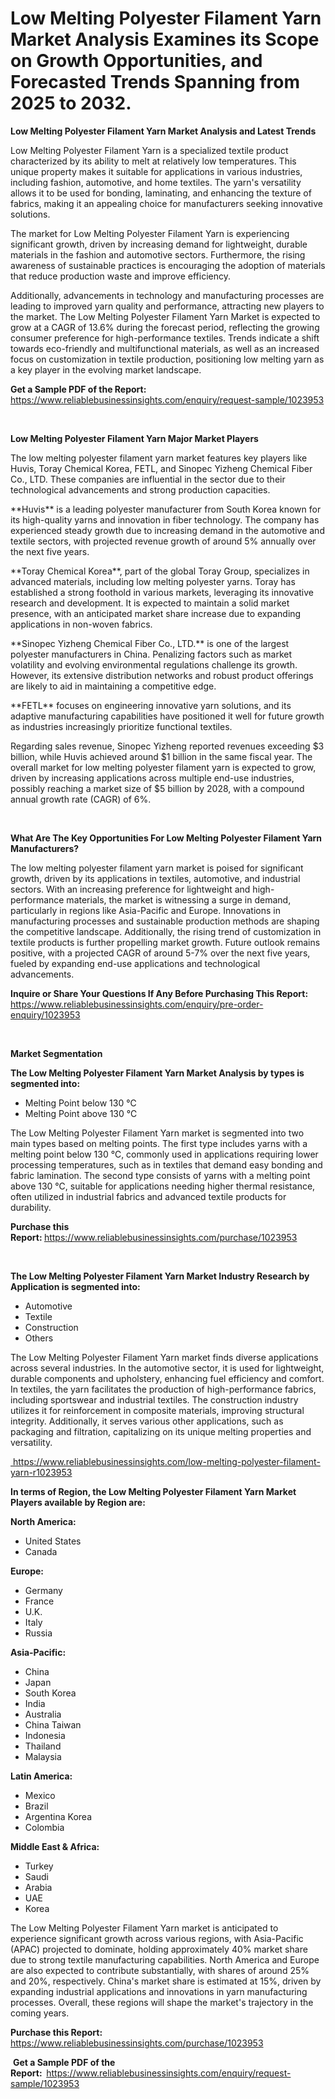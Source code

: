 <p><h1>Low Melting Polyester Filament Yarn Market Analysis Examines its Scope on Growth Opportunities, and Forecasted Trends Spanning from 2025 to 2032.</h1></p><p><strong>Low Melting Polyester Filament Yarn Market Analysis and Latest Trends</strong></p>
<p><p>Low Melting Polyester Filament Yarn is a specialized textile product characterized by its ability to melt at relatively low temperatures. This unique property makes it suitable for applications in various industries, including fashion, automotive, and home textiles. The yarn's versatility allows it to be used for bonding, laminating, and enhancing the texture of fabrics, making it an appealing choice for manufacturers seeking innovative solutions.</p><p>The market for Low Melting Polyester Filament Yarn is experiencing significant growth, driven by increasing demand for lightweight, durable materials in the fashion and automotive sectors. Furthermore, the rising awareness of sustainable practices is encouraging the adoption of materials that reduce production waste and improve efficiency. </p><p>Additionally, advancements in technology and manufacturing processes are leading to improved yarn quality and performance, attracting new players to the market. The Low Melting Polyester Filament Yarn Market is expected to grow at a CAGR of 13.6% during the forecast period, reflecting the growing consumer preference for high-performance textiles. Trends indicate a shift towards eco-friendly and multifunctional materials, as well as an increased focus on customization in textile production, positioning low melting yarn as a key player in the evolving market landscape.</p></p>
<p><strong>Get a Sample PDF of the Report:&nbsp;</strong> <a href="https://www.reliablebusinessinsights.com/enquiry/request-sample/1023953?utm_campaign=2733&utm_medium=2&utm_source=Github&utm_content=ia&utm_term=18042025&utm_id=low-melting-polyester-filament-yarn">https://www.reliablebusinessinsights.com/enquiry/request-sample/1023953</a></p>
<p>&nbsp;</p>
<p><strong>Low Melting Polyester Filament Yarn Major Market Players</strong></p>
<p><p>The low melting polyester filament yarn market features key players like Huvis, Toray Chemical Korea, FETL, and Sinopec Yizheng Chemical Fiber Co., LTD. These companies are influential in the sector due to their technological advancements and strong production capacities.</p><p>**Huvis** is a leading polyester manufacturer from South Korea known for its high-quality yarns and innovation in fiber technology. The company has experienced steady growth due to increasing demand in the automotive and textile sectors, with projected revenue growth of around 5% annually over the next five years.</p><p>**Toray Chemical Korea**, part of the global Toray Group, specializes in advanced materials, including low melting polyester yarns. Toray has established a strong foothold in various markets, leveraging its innovative research and development. It is expected to maintain a solid market presence, with an anticipated market share increase due to expanding applications in non-woven fabrics.</p><p>**Sinopec Yizheng Chemical Fiber Co., LTD.** is one of the largest polyester manufacturers in China. Penalizing factors such as market volatility and evolving environmental regulations challenge its growth. However, its extensive distribution networks and robust product offerings are likely to aid in maintaining a competitive edge.</p><p>**FETL** focuses on engineering innovative yarn solutions, and its adaptive manufacturing capabilities have positioned it well for future growth as industries increasingly prioritize functional textiles.</p><p>Regarding sales revenue, Sinopec Yizheng reported revenues exceeding $3 billion, while Huvis achieved around $1 billion in the same fiscal year. The overall market for low melting polyester filament yarn is expected to grow, driven by increasing applications across multiple end-use industries, possibly reaching a market size of $5 billion by 2028, with a compound annual growth rate (CAGR) of 6%.</p></p>
<p>&nbsp;</p>
<p><strong>What Are The Key Opportunities For Low Melting Polyester Filament Yarn Manufacturers?</strong></p>
<p><p>The low melting polyester filament yarn market is poised for significant growth, driven by its applications in textiles, automotive, and industrial sectors. With an increasing preference for lightweight and high-performance materials, the market is witnessing a surge in demand, particularly in regions like Asia-Pacific and Europe. Innovations in manufacturing processes and sustainable production methods are shaping the competitive landscape. Additionally, the rising trend of customization in textile products is further propelling market growth. Future outlook remains positive, with a projected CAGR of around 5-7% over the next five years, fueled by expanding end-use applications and technological advancements.</p></p>
<p><strong>Inquire or Share Your Questions If Any Before Purchasing This Report:</strong> <a href="https://www.reliablebusinessinsights.com/enquiry/pre-order-enquiry/1023953?utm_campaign=2733&utm_medium=2&utm_source=Github&utm_content=ia&utm_term=18042025&utm_id=low-melting-polyester-filament-yarn">https://www.reliablebusinessinsights.com/enquiry/pre-order-enquiry/1023953</a></p>
<p>&nbsp;</p>
<p><strong>Market Segmentation</strong></p>
<p><strong>The Low Melting Polyester Filament Yarn Market Analysis by types is segmented into:</strong></p>
<p><ul><li>Melting Point below 130 ℃</li><li>Melting Point above 130 ℃</li></ul></p>
<p><p>The Low Melting Polyester Filament Yarn market is segmented into two main types based on melting points. The first type includes yarns with a melting point below 130 ℃, commonly used in applications requiring lower processing temperatures, such as in textiles that demand easy bonding and fabric lamination. The second type consists of yarns with a melting point above 130 ℃, suitable for applications needing higher thermal resistance, often utilized in industrial fabrics and advanced textile products for durability.</p></p>
<p><strong>Purchase this Report:&nbsp;</strong><a href="https://www.reliablebusinessinsights.com/purchase/1023953?utm_campaign=2733&utm_medium=2&utm_source=Github&utm_content=ia&utm_term=18042025&utm_id=low-melting-polyester-filament-yarn">https://www.reliablebusinessinsights.com/purchase/1023953</a></p>
<p>&nbsp;</p>
<p><strong>The Low Melting Polyester Filament Yarn Market Industry Research by Application is segmented into:</strong></p>
<p><ul><li>Automotive</li><li>Textile</li><li>Construction</li><li>Others</li></ul></p>
<p><p>The Low Melting Polyester Filament Yarn market finds diverse applications across several industries. In the automotive sector, it is used for lightweight, durable components and upholstery, enhancing fuel efficiency and comfort. In textiles, the yarn facilitates the production of high-performance fabrics, including sportswear and industrial textiles. The construction industry utilizes it for reinforcement in composite materials, improving structural integrity. Additionally, it serves various other applications, such as packaging and filtration, capitalizing on its unique melting properties and versatility.</p></p>
<p><a href="https://www.reliablebusinessinsights.com/low-melting-polyester-filament-yarn-r1023953?utm_campaign=2733&utm_medium=2&utm_source=Github&utm_content=ia&utm_term=18042025&utm_id=low-melting-polyester-filament-yarn">&nbsp;https://www.reliablebusinessinsights.com/low-melting-polyester-filament-yarn-r1023953</a></p>
<p><strong>In terms of Region, the Low Melting Polyester Filament Yarn Market Players available by Region are:</strong></p>
<p>
    <p> <strong> North America: </strong>
        <ul>
            <li>United States</li>
            <li>Canada</li>
        </ul>
        </p> 
    <p> <strong> Europe: </strong>
        <ul>
            <li>Germany</li>
            <li>France</li>
            <li>U.K.</li>
            <li>Italy</li>
            <li>Russia</li>
        </ul>
        </p> 
    <p> <strong> Asia-Pacific: </strong>
        <ul>
            <li>China</li>
            <li>Japan</li>
            <li>South Korea</li>
            <li>India</li>
            <li>Australia</li>
            <li>China Taiwan</li>
            <li>Indonesia</li>
            <li>Thailand</li>
            <li>Malaysia</li>
        </ul>
        </p> 
    <p> <strong> Latin America: </strong>
        <ul>
            <li>Mexico</li>
            <li>Brazil</li>
            <li>Argentina Korea</li>
            <li>Colombia</li>
        </ul>
        </p> 
    <p> <strong> Middle East & Africa: </strong>
        <ul>
            <li>Turkey</li>
            <li>Saudi</li>
            <li>Arabia</li>
            <li>UAE</li>
            <li>Korea</li>
        </ul>
    </p>
    </p>
<p><p>The Low Melting Polyester Filament Yarn market is anticipated to experience significant growth across various regions, with Asia-Pacific (APAC) projected to dominate, holding approximately 40% market share due to strong textile manufacturing capabilities. North America and Europe are also expected to contribute substantially, with shares of around 25% and 20%, respectively. China's market share is estimated at 15%, driven by expanding industrial applications and innovations in yarn manufacturing processes. Overall, these regions will shape the market's trajectory in the coming years.</p></p>
<p><strong>Purchase this Report: </strong><a href="https://www.reliablebusinessinsights.com/purchase/1023953?utm_campaign=2733&utm_medium=2&utm_source=Github&utm_content=ia&utm_term=18042025&utm_id=low-melting-polyester-filament-yarn">https://www.reliablebusinessinsights.com/purchase/1023953</a></p>
<p>&nbsp;<strong>Get a Sample PDF of the Report:&nbsp;&nbsp;</strong><a href="https://www.reliablebusinessinsights.com/enquiry/request-sample/1023953?utm_campaign=2733&utm_medium=2&utm_source=Github&utm_content=ia&utm_term=18042025&utm_id=low-melting-polyester-filament-yarn">https://www.reliablebusinessinsights.com/enquiry/request-sample/1023953</a></p>
<p><strong></strong></p>
<p><p></p><p></p><p></p></p>